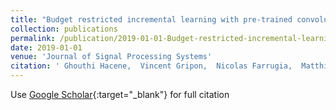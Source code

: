 ```yaml
---
title: "Budget restricted incremental learning with pre-trained convolutional neural networks and binary associative memories"
collection: publications
permalink: /publication/2019-01-01-Budget-restricted-incremental-learning-with-pre-trained-convolutional-neural-networks-and-binary-associative-memories
date: 2019-01-01
venue: 'Journal of Signal Processing Systems'
citation: ' Ghouthi Hacene,  Vincent Gripon,  Nicolas Farrugia,  Matthieu Arzel,  Michel Jezequel, &quot;Budget restricted incremental learning with pre-trained convolutional neural networks and binary associative memories.&quot; Journal of Signal Processing Systems, 2019.'
---
```

Use [Google Scholar](https://scholar.google.com/scholar?q=Budget+restricted+incremental+learning+with+pre+trained+convolutional+neural+networks+and+binary+associative+memories){:target="_blank"} for full citation